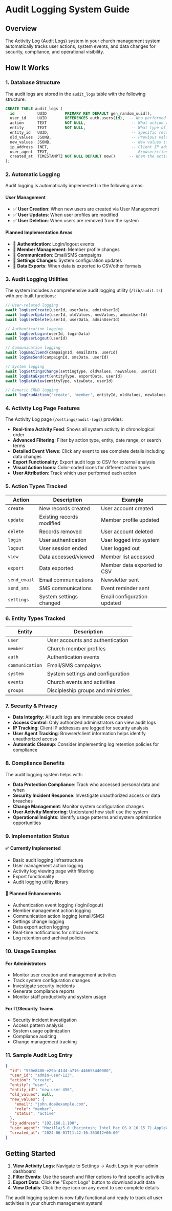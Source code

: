 # Audit Logging System Guide

## Overview

The Activity Log (Audit Logs) system in your church management system automatically tracks user actions, system events, and data changes for security, compliance, and operational visibility.

## How It Works

### 1. Database Structure

The audit logs are stored in the `audit_logs` table with the following structure:

```sql
CREATE TABLE audit_logs (
  id          UUID        PRIMARY KEY DEFAULT gen_random_uuid(),
  user_id     UUID        REFERENCES auth.users(id),  -- Who performed the action
  action      TEXT        NOT NULL,                    -- What action was performed
  entity      TEXT        NOT NULL,                    -- What type of data was affected
  entity_id   UUID,                                    -- Specific record ID (if applicable)
  old_values  JSONB,                                   -- Previous values (for updates/deletes)
  new_values  JSONB,                                   -- New values (for creates/updates)
  ip_address  INET,                                    -- Client IP address
  user_agent  TEXT,                                    -- Browser/client information
  created_at  TIMESTAMPTZ NOT NULL DEFAULT now()      -- When the action occurred
);
```

### 2. Automatic Logging

Audit logging is automatically implemented in the following areas:

#### User Management
- ✅ **User Creation**: When new users are created via User Management
- ✅ **User Updates**: When user profiles are modified
- ✅ **User Deletion**: When users are removed from the system

#### Planned Implementation Areas
- 🔄 **Authentication**: Login/logout events
- 🔄 **Member Management**: Member profile changes
- 🔄 **Communication**: Email/SMS campaigns
- 🔄 **Settings Changes**: System configuration updates
- 🔄 **Data Exports**: When data is exported to CSV/other formats

### 3. Audit Logging Utilities

The system includes a comprehensive audit logging utility (`/lib/audit.ts`) with pre-built functions:

```typescript
// User-related logging
await logUserCreate(userId, userData, adminUserId)
await logUserUpdate(userId, oldValues, newValues, adminUserId)
await logUserDelete(userId, userData, adminUserId)

// Authentication logging
await logUserLogin(userId, loginData)
await logUserLogout(userId)

// Communication logging
await logEmailSend(campaignId, emailData, userId)
await logSmsSend(campaignId, smsData, userId)

// System logging
await logSettingsChange(settingType, oldValues, newValues, userId)
await logDataExport(entityType, exportData, userId)
await logDataView(entityType, viewData, userId)

// Generic CRUD logging
await logCrudAction('create', 'member', entityId, oldValues, newValues, userId)
```

### 4. Activity Log Page Features

The Activity Log page (`/settings/audit-logs`) provides:

- **Real-time Activity Feed**: Shows all system activity in chronological order
- **Advanced Filtering**: Filter by action type, entity, date range, or search terms
- **Detailed Event Views**: Click any event to see complete details including data changes
- **Export Functionality**: Export audit logs to CSV for external analysis
- **Visual Action Icons**: Color-coded icons for different action types
- **User Attribution**: Track which user performed each action

### 5. Action Types Tracked

| Action | Description | Example |
|--------|-------------|---------|
| `create` | New records created | User account created |
| `update` | Existing records modified | Member profile updated |
| `delete` | Records removed | User account deleted |
| `login` | User authentication | User logged into system |
| `logout` | User session ended | User logged out |
| `view` | Data accessed/viewed | Member list accessed |
| `export` | Data exported | Member data exported to CSV |
| `send_email` | Email communications | Newsletter sent |
| `send_sms` | SMS communications | Event reminder sent |
| `settings` | System settings changed | Email configuration updated |

### 6. Entity Types Tracked

| Entity | Description |
|--------|-------------|
| `user` | User accounts and authentication |
| `member` | Church member profiles |
| `auth` | Authentication events |
| `communication` | Email/SMS campaigns |
| `system` | System settings and configuration |
| `events` | Church events and activities |
| `groups` | Discipleship groups and ministries |

### 7. Security & Privacy

- **Data Integrity**: All audit logs are immutable once created
- **Access Control**: Only authorized administrators can view audit logs
- **IP Tracking**: Client IP addresses are logged for security analysis
- **User Agent Tracking**: Browser/client information helps identify unauthorized access
- **Automatic Cleanup**: Consider implementing log retention policies for compliance

### 8. Compliance Benefits

The audit logging system helps with:

- **Data Protection Compliance**: Track who accessed personal data and when
- **Security Incident Response**: Investigate unauthorized access or data breaches
- **Change Management**: Monitor system configuration changes
- **User Activity Monitoring**: Understand how staff use the system
- **Operational Insights**: Identify usage patterns and system optimization opportunities

### 9. Implementation Status

#### ✅ Currently Implemented
- Basic audit logging infrastructure
- User management action logging
- Activity log viewing page with filtering
- Export functionality
- Audit logging utility library

#### 🔄 Planned Enhancements
- Authentication event logging (login/logout)
- Member management action logging
- Communication action logging (email/SMS)
- Settings change logging
- Data export action logging
- Real-time notifications for critical events
- Log retention and archival policies

### 10. Usage Examples

#### For Administrators
- Monitor user creation and management activities
- Track system configuration changes
- Investigate security incidents
- Generate compliance reports
- Monitor staff productivity and system usage

#### For IT/Security Teams
- Security incident investigation
- Access pattern analysis
- System usage optimization
- Compliance auditing
- Change management tracking

### 11. Sample Audit Log Entry

```json
{
  "id": "550e8400-e29b-41d4-a716-446655440000",
  "user_id": "admin-user-123",
  "action": "create",
  "entity": "user",
  "entity_id": "new-user-456",
  "old_values": null,
  "new_values": {
    "email": "john.doe@example.com",
    "role": "member",
    "status": "active"
  },
  "ip_address": "192.168.1.100",
  "user_agent": "Mozilla/5.0 (Macintosh; Intel Mac OS X 10_15_7) AppleWebKit/537.36",
  "created_at": "2024-06-01T11:42:16.363012+00:00"
}
```

## Getting Started

1. **View Activity Logs**: Navigate to Settings → Audit Logs in your admin dashboard
2. **Filter Events**: Use the search and filter options to find specific activities
3. **Export Data**: Click the "Export Logs" button to download audit data
4. **View Details**: Click the eye icon on any event to see complete details

The audit logging system is now fully functional and ready to track all user activities in your church management system! 